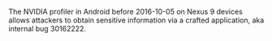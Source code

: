 The NVIDIA profiler in Android before 2016-10-05 on Nexus 9 devices allows attackers to obtain sensitive information via a crafted application, aka internal bug 30162222.